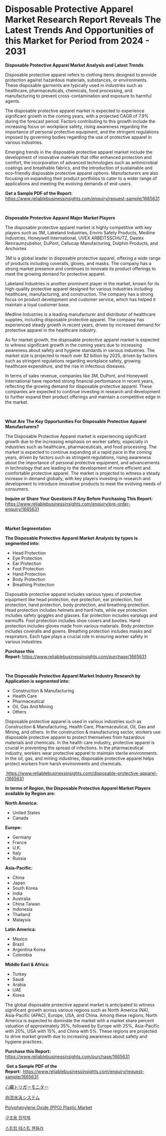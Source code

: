 <p><h1>Disposable Protective Apparel Market Research Report Reveals The Latest Trends And Opportunities of this Market for Period from 2024 - 2031</h1></p><p><strong>Disposable Protective Apparel Market Analysis and Latest Trends</strong></p>
<p><p>Disposable protective apparel refers to clothing items designed to provide protection against hazardous materials, substances, or environments. These disposable garments are typically used in industries such as healthcare, pharmaceuticals, chemicals, food processing, and manufacturing to prevent cross-contamination and exposure to harmful agents.</p><p>The disposable protective apparel market is expected to experience significant growth in the coming years, with a projected CAGR of 7.9% during the forecast period. Factors contributing to this growth include the increasing focus on workplace safety, rising awareness regarding the importance of personal protective equipment, and the stringent regulations imposed by governing bodies regarding the use of protective apparel in various industries.</p><p>Emerging trends in the disposable protective apparel market include the development of innovative materials that offer enhanced protection and comfort, the incorporation of advanced technologies such as antimicrobial coatings and breathable fabrics, and the introduction of sustainable and eco-friendly disposable protective apparel options. Manufacturers are also focusing on expanding their product portfolios to cater to a wider range of applications and meeting the evolving demands of end-users.</p></p>
<p><strong>Get a Sample PDF of the Report:&nbsp;</strong> <a href="https://www.reliablebusinessinsights.com/enquiry/request-sample/1665631">https://www.reliablebusinessinsights.com/enquiry/request-sample/1665631</a></p>
<p>&nbsp;</p>
<p><strong>Disposable Protective Apparel Major Market Players</strong></p>
<p><p>The disposable protective apparel market is highly competitive with key players such as 3M, Lakeland Industries, Enviro Safety Products, Medline Industries, Honeywell International, UVEX ARBEITSSCHUTZ, Dastex Reinraumzubehor, DuPont, Cellucap Manufacturing, Dolphin Products, and Anchortex. </p><p>3M is a global leader in disposable protective apparel, offering a wide range of products including coveralls, gloves, and masks. The company has a strong market presence and continues to innovate its product offerings to meet the growing demand for protective apparel.</p><p>Lakeland Industries is another prominent player in the market, known for its high-quality protective apparel designed for various industries including healthcare, manufacturing, and construction. The company has a strong focus on product development and customer service, which has helped it maintain a loyal customer base.</p><p>Medline Industries is a leading manufacturer and distributor of healthcare supplies, including disposable protective apparel. The company has experienced steady growth in recent years, driven by increased demand for protective apparel in the healthcare industry.</p><p>As for market growth, the disposable protective apparel market is expected to witness significant growth in the coming years due to increasing awareness about safety and hygiene standards in various industries. The market size is projected to reach over $2 billion by 2025, driven by factors such as stringent regulations regarding workplace safety, growing healthcare expenditure, and the rise in infectious diseases.</p><p>In terms of sales revenue, companies like 3M, DuPont, and Honeywell International have reported strong financial performance in recent years, reflecting the growing demand for disposable protective apparel. These companies are expected to continue investing in research and development to further expand their product offerings and maintain a competitive edge in the market.</p></p>
<p>&nbsp;</p>
<p><strong>What Are The Key Opportunities For Disposable Protective Apparel Manufacturers?</strong></p>
<p><p>The Disposable Protective Apparel market is experiencing significant growth due to the increasing emphasis on worker safety, especially in industries such as healthcare, pharmaceuticals, and food processing. The market is expected to continue expanding at a rapid pace in the coming years, driven by factors such as stringent regulations, rising awareness about the importance of personal protective equipment, and advancements in technology that are leading to the development of more efficient and comfortable protective apparel. The market is projected to witness a steady increase in demand globally, with key players investing in research and development to introduce innovative products to meet the evolving needs of consumers.</p></p>
<p><strong>Inquire or Share Your Questions If Any Before Purchasing This Report:</strong> <a href="https://www.reliablebusinessinsights.com/enquiry/pre-order-enquiry/1665631">https://www.reliablebusinessinsights.com/enquiry/pre-order-enquiry/1665631</a></p>
<p>&nbsp;</p>
<p><strong>Market Segmentation</strong></p>
<p><strong>The Disposable Protective Apparel Market Analysis by types is segmented into:</strong></p>
<p><ul><li>Head Protection</li><li>Eye Protection</li><li>Ear Protection</li><li>Foot Protection</li><li>Hand Protection</li><li>Body Protection</li><li>Breathing Protection</li></ul></p>
<p><p>Disposable protective apparel includes various types of protective equipment like head protection, eye protection, ear protection, foot protection, hand protection, body protection, and breathing protection. Head protection includes helmets and hard hats, while eye protection includes safety goggles and glasses. Ear protection includes earplugs and earmuffs. Foot protection includes shoe covers and booties. Hand protection includes gloves made from various materials. Body protection includes coveralls and gowns. Breathing protection includes masks and respirators. Each type plays a crucial role in ensuring worker safety in various industries.</p></p>
<p><strong>Purchase this Report:&nbsp;</strong><a href="https://www.reliablebusinessinsights.com/purchase/1665631">https://www.reliablebusinessinsights.com/purchase/1665631</a></p>
<p>&nbsp;</p>
<p><strong>The Disposable Protective Apparel Market Industry Research by Application is segmented into:</strong></p>
<p><ul><li>Construction & Manufacturing</li><li>Health Care</li><li>Pharmaceutical</li><li>Oil, Gas And Mining</li><li>Others</li></ul></p>
<p><p>Disposable protective apparel is used in various industries such as Construction & Manufacturing, Health Care, Pharmaceutical, Oil, Gas and Mining, and others. In the construction & manufacturing sector, workers use disposable protective apparel to protect themselves from hazardous materials and chemicals. In the health care industry, protective apparel is crucial in preventing the spread of infections. In the pharmaceutical industry, workers wear protective apparel to maintain sterile environments. In the oil, gas, and mining industries, disposable protective apparel helps protect workers from harsh environments and chemicals.</p></p>
<p><a href="https://www.reliablebusinessinsights.com/disposable-protective-apparel-r1665631">&nbsp;https://www.reliablebusinessinsights.com/disposable-protective-apparel-r1665631</a></p>
<p><strong>In terms of Region, the Disposable Protective Apparel Market Players available by Region are:</strong></p>
<p>
    <p> <strong> North America: </strong>
        <ul>
            <li>United States</li>
            <li>Canada</li>
        </ul>
        </p> 
    <p> <strong> Europe: </strong>
        <ul>
            <li>Germany</li>
            <li>France</li>
            <li>U.K.</li>
            <li>Italy</li>
            <li>Russia</li>
        </ul>
        </p> 
    <p> <strong> Asia-Pacific: </strong>
        <ul>
            <li>China</li>
            <li>Japan</li>
            <li>South Korea</li>
            <li>India</li>
            <li>Australia</li>
            <li>China Taiwan</li>
            <li>Indonesia</li>
            <li>Thailand</li>
            <li>Malaysia</li>
        </ul>
        </p> 
    <p> <strong> Latin America: </strong>
        <ul>
            <li>Mexico</li>
            <li>Brazil</li>
            <li>Argentina Korea</li>
            <li>Colombia</li>
        </ul>
        </p> 
    <p> <strong> Middle East & Africa: </strong>
        <ul>
            <li>Turkey</li>
            <li>Saudi</li>
            <li>Arabia</li>
            <li>UAE</li>
            <li>Korea</li>
        </ul>
    </p>
    </p>
<p><p>The global disposable protective apparel market is anticipated to witness significant growth across various regions such as North America (NA), Asia-Pacific (APAC), Europe, USA, and China. Among these regions, North America is expected to dominate the market with a market share percent valuation of approximately 35%, followed by Europe with 25%, Asia-Pacific with 20%, USA with 15%, and China with 5%. These regions are projected to drive market growth due to increasing awareness about safety and hygiene practices.</p></p>
<p><strong>Purchase this Report: </strong><a href="https://www.reliablebusinessinsights.com/purchase/1665631">https://www.reliablebusinessinsights.com/purchase/1665631</a></p>
<p>&nbsp;<strong>Get a Sample PDF of the Report:&nbsp;&nbsp;</strong><a href="https://www.reliablebusinessinsights.com/enquiry/request-sample/1665631">https://www.reliablebusinessinsights.com/enquiry/request-sample/1665631</a></p>
<p><strong></strong></p>
<p><p><a href="https://github.com/EstelWisozk1/Market-Research-Report-List-2/blob/main/1614602139721.md">心臓トリガーモニター</a></p><p><a href="https://github.com/lrlmopnhwd79300/Market-Research-Report-List-2/blob/main/8932999139720.md">向流水泳システム</a></p><p><a href="https://github.com/AndreanneHane2023/Market-Research-Report-List-1/blob/main/polyphenylene-oxide-ppo-plastic-market.md">Polyphenylene Oxide (PPO) Plastic Market</a></p><p><a href="https://github.com/vanessagrant665567/Market-Research-Report-List-1/blob/main/6786505147641.md">구조용 접착제</a></p><p><a href="https://github.com/rrmadityapu/Market-Research-Report-List-1/blob/main/4864754147642.md">스트립 테스트 핸들러</a></p></p>